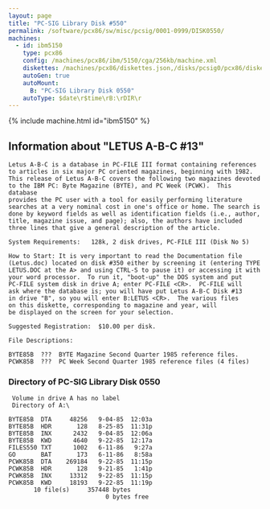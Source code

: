 ```yaml
---
layout: page
title: "PC-SIG Library Disk #550"
permalink: /software/pcx86/sw/misc/pcsig/0001-0999/DISK0550/
machines:
  - id: ibm5150
    type: pcx86
    config: /machines/pcx86/ibm/5150/cga/256kb/machine.xml
    diskettes: /machines/pcx86/diskettes.json,/disks/pcsig0/pcx86/diskettes.json
    autoGen: true
    autoMount:
      B: "PC-SIG Library Disk 0550"
    autoType: $date\r$time\rB:\rDIR\r
---
```


{% include machine.html id="ibm5150" %}

## Information about "LETUS A-B-C #13"

    Letus A-B-C is a database in PC-FILE III format containing references
    to articles in six major PC oriented magazines, beginning with 1982.
    This release of Letus A-B-C covers the following two magazines devoted
    to the IBM PC: Byte Magazine (BYTE), and PC Week (PCWK).  This database
    provides the PC user with a tool for easily performing literature
    searches at a very nominal cost in one's office or home. The search is
    done by keyword fields as well as identification fields (i.e., author,
    title, magazine issue, and page); also, the authors have included
    three lines that give a general description of the article.
    
    System Requirements:   128k, 2 disk drives, PC-FILE III (Disk No 5)
    
    How to Start: It is very important to read the Documentation file
    (Letus.doc) located on disk #350 either by screening it (entering TYPE
    LETUS.DOC at the A> and using CTRL-S to pause it) or accessing it with
    your word processor.  To run it, "boot-up" the DOS system and put
    PC-FILE system disk in drive A; enter PC-FILE <CR>.  PC-FILE will
    ask where the database is; you will have put Letus A-B-C Disk #13
    in drive "B", so you will enter B:LETUS <CR>.  The various files
    on this diskette, corresponding to magazine and year, will
    be displayed on the screen for your selection.
    
    Suggested Registration:  $10.00 per disk.
    
    File Descriptions:
    
    BYTE85B  ???  BYTE Magazine Second Quarter 1985 reference files.
    PCWK85B  ???  PC Week Second Quarter 1985 reference files (4 files)

### Directory of PC-SIG Library Disk 0550

     Volume in drive A has no label
     Directory of A:\

    BYTE85B  DTA     48256   9-04-85  12:03a
    BYTE85B  HDR       128   8-25-85  11:31p
    BYTE85B  INX      2432   9-04-85  12:06a
    BYTE85B  KWD      4640   9-22-85  12:17a
    FILES550 TXT      1002   6-11-86   9:27a
    GO       BAT       173   6-11-86   8:58a
    PCWK85B  DTA    269184   9-22-85  11:15p
    PCWK85B  HDR       128   9-21-85   1:41p
    PCWK85B  INX     13312   9-22-85  11:15p
    PCWK85B  KWD     18193   9-22-85  11:19p
           10 file(s)     357448 bytes
                               0 bytes free

